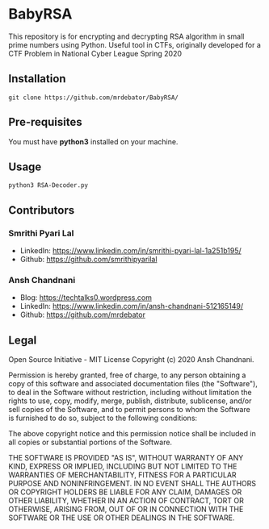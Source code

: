 # BabyRSA
This repository is for encrypting and decrypting RSA algorithm in small prime numbers using Python.
Useful tool in CTFs, originally developed for a CTF Problem in National Cyber League Spring 2020

## Installation
  ```git clone https://github.com/mrdebator/BabyRSA/```

## Pre-requisites
You must have **python3** installed on your machine.

## Usage
```python3 RSA-Decoder.py```


## Contributors

### Smrithi Pyari Lal

- LinkedIn: https://www.linkedin.com/in/smrithi-pyari-lal-1a251b195/
- Github: https://github.com/smrithipyarilal

### Ansh Chandnani

- Blog: https://techtalks0.wordpress.com
- LinkedIn: https://www.linkedin.com/in/ansh-chandnani-512165149/
- Github: https://github.com/mrdebator

## Legal
Open Source Initiative - MIT License
Copyright (c) 2020 Ansh Chandnani.

Permission is hereby granted, free of charge, to any person obtaining a copy of this software and associated documentation files (the "Software"), to deal in the Software without restriction, including without limitation the rights to use, copy, modify, merge, publish, distribute, sublicense, and/or sell copies of the Software, and to permit persons to whom the Software is furnished to do so, subject to the following conditions:

The above copyright notice and this permission notice shall be included in all copies or substantial portions of the Software.

THE SOFTWARE IS PROVIDED "AS IS", WITHOUT WARRANTY OF ANY KIND, EXPRESS OR IMPLIED, INCLUDING BUT NOT LIMITED TO THE WARRANTIES OF MERCHANTABILITY, FITNESS FOR A PARTICULAR PURPOSE AND NONINFRINGEMENT. IN NO EVENT SHALL THE AUTHORS OR COPYRIGHT HOLDERS BE LIABLE FOR ANY CLAIM, DAMAGES OR OTHER LIABILITY, WHETHER IN AN ACTION OF CONTRACT, TORT OR OTHERWISE, ARISING FROM, OUT OF OR IN CONNECTION WITH THE SOFTWARE OR THE USE OR OTHER DEALINGS IN THE SOFTWARE.
